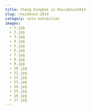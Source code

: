 ```yaml
---
title: Chang Eungbok in Residence2014
slug: residence-2014
category: solo-exhibition
images:
  - 1.jpg
  - 2.jpg
  - 3.jpg
  - 4.jpg
  - 5.jpg
  - 6.jpg
  - 7.jpg
  - 8.jpg
  - 9.jpg
  - 10.jpg
  - 11.jpg
  - 12.jpg
  - 13.jpg
  - 14.jpg
  - 15.jpg
  - 16.jpg
  - 17.jpg
---
```

